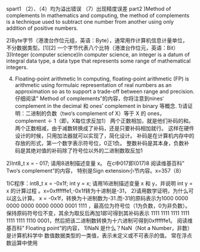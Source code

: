 spart1
（2）、（4）均为溢出错误
（7）出现精度误差
part2
)Method of complements In mathematics and computing, 
the method of complements is a technique used to 
subtract one number from another using
only addition of positive numbers. 

2)Byte字节（港澳台作位元组，英语：Byte），通常用作计算机信息计量单位，
不分数据类型。[1][2] 一个字节代表八个比特（港澳台作位元，英语：Bit）
3)Integer (computer science)In computer science, 
an integer is a datum of integral data type, a data
type that represents some range of
mathematical integers.


4) Floating-point arithmetic         In computing, 
floating-point arithmetic (FP) is arithmetic 
using formulaic representation of real 
numbers as an approximation so as
to support a trade-off between 
range and precision.
仔细阅读” Method of complements”的内容，你将注意到nines‘ complement in
the decimal 和 ones’ complement in binary 等概念.
1)请证明：二进制的负数（two‘s complement of X）等于 X 的 ones，
complement ＋ 1（即，X每位求反加1）
两个正数相加，就是他们补码的和。两个正数相减，由于减数转换成了补码，还是只要补码相加就行。
这样在硬件设计的时候，只用加法器就可以实现了，简化设计。
补码是在计算机内存中的存放的形式，第一个数字表示符号位，0正1负。
整数补码是其本身，负数补码是其绝对值的补码除了符号位以外的二进制数取反加1


2)Int8_t x = - 017; 请用8进制描述变量 x。
在c中017即(017)8 阅读维基百科” Two‘s complement”的内容，
特别是Sign extension小节内容。x=357（8）

1)C程序：int8_t x = -0x1f; int y = x; 请用16进制描述变量 x 和 y，并说明 int
y = x 的计算过程
。x=0xffffffe1,-0x1f转为十进制是-31，
2)请用数学证明，为什么可以这么计算。
x = -0x1f，转换为十进制数为-31.而-31的原码表示为1000 0000 0000 0000 0000 0000 0001 1111
，最高位为符号位（1为负数，0为非负数）。保持原码符号位不变，其余为取反后再加1即可得到其补码表示
1111 1111 1111 1111 1111 1111 1110 0001，然后把该二进制数转换为十六进制可得到0xffffffe1。
阅读维基百科” Floating point”的内容，
1)NaN 是什么？NaN（Not a Number，非数）是计算机科学中
数值数据类型的一类值，表示未定义或不可表示的值。
常在浮点数运算中使用 
